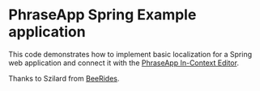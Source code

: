 # PhraseApp Spring Example application

This code demonstrates how to implement basic localization for a Spring web application and connect it with the [PhraseApp In-Context Editor](https://phraseapp.com/).

Thanks to Szilard from [BeeRides](https://beerides.com).
